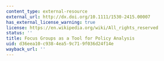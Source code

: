 ```yaml
---
content_type: external-resource
external_url: http://dx.doi.org/10.1111/1530-2415.00007
has_external_license_warning: true
license: https://en.wikipedia.org/wiki/All_rights_reserved
status: ''
title: Focus Groups as a Tool for Policy Analysis
uid: d36eea10-c938-4ea5-9c71-9f036d24f14e
wayback_url: ''
---
```


